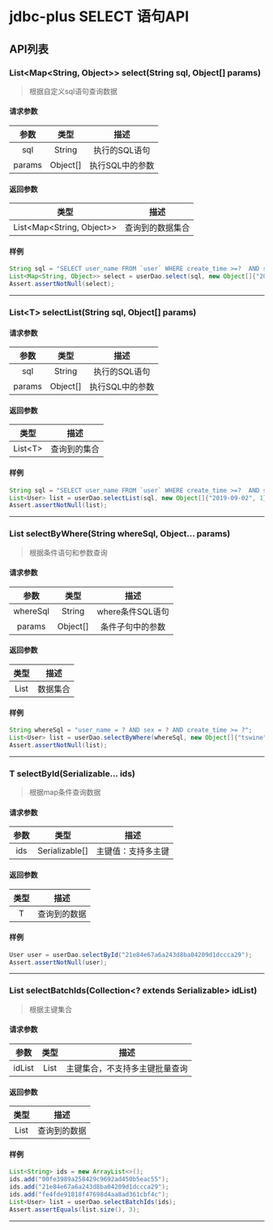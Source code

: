 jdbc-plus SELECT 语句API 
=====
## API列表
### List<Map<String, Object>> select(String sql, Object[] params)
> 根据自定义sql语句查询数据
#### 请求参数
|参数|类型|描述 |
| :---:|:---:|:---:|
|sql| String|执行的SQL语句|
|params|Object[]|执行SQL中的参数|
#### 返回参数
|类型|描述| 
| :---:|:---:|
|List<Map<String, Object>>|  查询到的数据集合 | 
#### 样例
```java
String sql = "SELECT user_name FROM `user` WHERE create_time >=?  AND sex = ? GROUP BY user_name ";
List<Map<String, Object>> select = userDao.select(sql, new Object[]{"2019-09-02", 1});
Assert.assertNotNull(select);
```
***

### List\<T> selectList(String sql, Object[] params)
#### 请求参数
|参数|类型|描述 |
| :---:|:---:|:---:|
|sql| String|执行的SQL语句|
|params|Object[]|执行SQL中的参数|
#### 返回参数
|类型|描述| 
| :---:|:---:|
|List\<T>|  查询到的集合 | 
#### 样例
```java
String sql = "SELECT user_name FROM `user` WHERE create_time >=?  AND sex = ? GROUP BY user_name ";
List<User> list = userDao.selectList(sql, new Object[]{"2019-09-02", 1});
Assert.assertNotNull(list);
```
***

### List<T> selectByWhere(String whereSql, Object... params) 
> 根据条件语句和参数查询
#### 请求参数
|参数|类型|描述 |
| :---:|:---:|:---:|
|whereSql| String|where条件SQL语句|
|params|Object[]|条件子句中的参数|
#### 返回参数
|类型|描述| 
| :---:|:---:|
|List<T>| 数据集合 | 
#### 样例
```java
String whereSql = "user_name = ? AND sex = ? AND create_time >= ?";
List<User> list = userDao.selectByWhere(whereSql, new Object[]{"tswine", 1, "2019-09-02"});
Assert.assertNotNull(list);
```
***
### T selectById(Serializable... ids)
> 根据map条件查询数据
#### 请求参数
|参数|类型|描述 |
| :---:|:---:|:---:|
|ids|Serializable[]|主键值：支持多主键|
#### 返回参数
|类型|描述| 
| :---:|:---:|
|T| 查询到的数据 | 
#### 样例
```java
User user = userDao.selectById("21e84e67a6a243d8ba04209d1dccca29");
Assert.assertNotNull(user);
```
***
### List<T> selectBatchIds(Collection<? extends Serializable> idList)
> 根据主键集合
#### 请求参数
|参数|类型|描述 |
| :---:|:---:|:---:|
|idList|List|主键集合，不支持多主键批量查询|
#### 返回参数
|类型|描述| 
| :---:|:---:|
|List<T>| 查询到的数据 | 
#### 样例
```java
List<String> ids = new ArrayList<>();
ids.add("00fe3989a258429c9692ad450b5eac55");
ids.add("21e84e67a6a243d8ba04209d1dccca29");
ids.add("fe4fde91818f47698d4aa8ad361cbf4c");
List<User> list = userDao.selectBatchIds(ids);
Assert.assertEquals(list.size(), 3);
```
***

